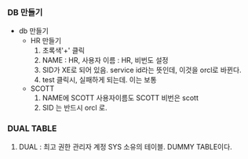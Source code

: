 ### DB 만들기
- db 만들기
    - HR 만들기
        1. 초록색'+' 클릭
        2. NAME : HR, 사용자 이름 : HR, 비번도 설정
        3. SID가 XE로 되어 있음. service id라는 뜻인데, 이것을 orcl로 바뀐다.
        4. test 클릭시, 실패하게 되는데. 이는 보통
    - SCOTT
        1. NAME에 SCOTT 사용자이름도 SCOTT 비번은 scott
        2. SID 는 반드시 orcl 로.

### DUAL TABLE
1. DUAL : 최고 권한 관리자 계정 SYS 소유의 테이블. DUMMY TABLE이다.